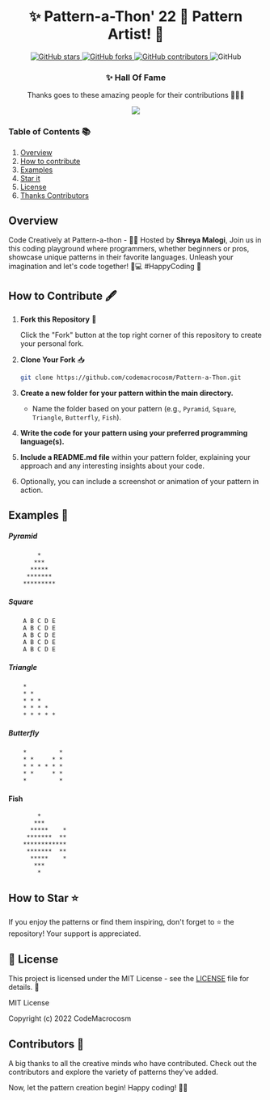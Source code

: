 
<div align="center">

# ✨ Pattern-a-Thon' 22 🎨 Pattern Artist! 🌈

</div>
<p align="center">
  <a href="https://github.com/CodeMacrocosm/Pattern-a-Thon/stargazers">
    <img src="https://img.shields.io/github/stars/CodeMacrocosm/Pattern-a-Thon?style=flat-square" alt="GitHub stars">
  </a>
  <a href="https://github.com/CodeMacrocosm/Pattern-a-Thon/network">
    <img src="https://img.shields.io/github/forks/CodeMacrocosm/Pattern-a-Thon?style=flat-square" alt="GitHub forks">
  </a>
  <a href="https://github.com/codemacrocosm/Pattern-a-Thon/graphs/contributors">
    <img src="https://img.shields.io/github/contributors/codemacrocosm/Pattern-a-Thon.svg" alt="GitHub contributors">
  </a>
  <img src="https://img.shields.io/github/license/CodeMacrocosm/Pattern-a-Thon" alt="GitHub">
</p>

<div align="center">

### ✨ Hall Of Fame

Thanks goes to these amazing people for their contributions 🎉🎉🎉

<a href="https://github.com/codeMacrocosm/Pattern-a-Thon/graphs/contributors">
  <img src="https://contrib.rocks/image?repo=codeMacrocosm/Pattern-a-Thon" />
</a>

</div>




### Table of Contents 📚

1. [Overview](https://github.com/CodeMacrocosm/Pattern-a-Thon/edit/main/README.md#overview)
3. [How to contribute](https://github.com/CodeMacrocosm/Pattern-a-Thon/edit/main/README.md#how-to-contribute-%EF%B8%8F)
4. [Examples](https://github.com/CodeMacrocosm/Pattern-a-Thon/edit/main/README.md#examples-)
5. [Star it](https://github.com/CodeMacrocosm/Profile-a-Thon/edit/main/README.md#how-to-star-)
6. [License](https://github.com/CodeMacrocosm/Pattern-a-Thon/edit/main/README.md#-license)
7. [Thanks Contributors](https://github.com/CodeMacrocosm/Pattern-a-Thon/edit/main/README.md#contributors-)




## Overview 

Code Creatively at Pattern-a-thon - 🚀🎨 Hosted by **Shreya Malogi**, Join us in this coding playground where programmers, whether beginners or pros, showcase unique patterns in their favorite languages. Unleash your imagination and let's code together! 🌈💻 #HappyCoding 🌟


## How to Contribute 🖋️


1. **Fork this Repository** 🍴

   Click the "Fork" button at the top right corner of this repository to create your personal fork.

2. **Clone Your Fork** 📥

   ```bash
   git clone https://github.com/codemacrocosm/Pattern-a-Thon.git
   ```

3. **Create a new folder for your pattern within the main directory.**

   - Name the folder based on your pattern (e.g., `Pyramid`, `Square`, `Triangle`, `Butterfly`, `Fish`).

4. **Write the code for your pattern using your preferred programming language(s).**

5. **Include a README.md file** within your pattern folder, explaining your approach and any interesting insights about your code.

6. Optionally, you can include a screenshot or animation of your pattern in action.


## Examples 🌟

#####  Pyramid
```
        *    
       ***   
      *****  
     ******* 
    *********
```

#####  Square
```
    A B C D E
    A B C D E
    A B C D E
    A B C D E
    A B C D E
```

#####  Triangle
```
    * 
    * * 
    * * * 
    * * * * 
    * * * * * 
```

#####  Butterfly
```
    *         *
    * *     * *
    * * * * * *
    * *     * *
    *         *
```

####  Fish
```
        *
       ***
      *****    *
     *******  **
    ************
     *******  **
      *****    *
       ***
        *
```




## How to Star ⭐

If you enjoy the patterns or find them inspiring, don't forget to ⭐ the repository! Your support is appreciated.

## 📄 License

This project is licensed under the MIT License - see the [LICENSE](LICENSE) file for details. 📜

MIT License

Copyright (c) 2022 CodeMacrocosm


## Contributors 🙌

A big thanks to all the creative minds who have contributed. Check out the contributors and explore the variety of patterns they've added.

Now, let the pattern creation begin! Happy coding! 🎨✨


